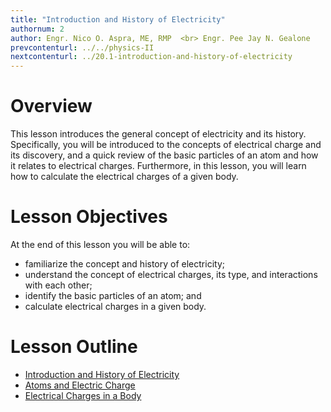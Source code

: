 ```yaml
---
title: "Introduction and History of Electricity"
authornum: 2
author: Engr. Nico O. Aspra, ME, RMP  <br> Engr. Pee Jay N. Gealone
prevcontenturl: ../../physics-II
nextcontenturl: ../20.1-introduction-and-history-of-electricity
---
```





# Overview
This lesson introduces the general concept of electricity and its history. Specifically, you will be introduced to the concepts of electrical charge and its discovery, and a quick review of the basic particles of an atom and how it relates to electrical charges. Furthermore, in this lesson, you will learn how to calculate the electrical charges of a given body.



# Lesson Objectives
At the end of this lesson you will be able to:
- familiarize the concept and history of electricity;
- understand the concept of electrical charges, its type, and interactions with each other;
- identify the basic particles of an atom; and
- calculate electrical charges in a given body.



# Lesson Outline
  - [Introduction and History of Electricity](../20.1-introduction-and-history-of-electricity)
  - [Atoms and Electric Charge](../20.2-atoms-and-electric-charge)
  - [Electrical Charges in a Body](../20.3-electrical-charges-in-a-body)